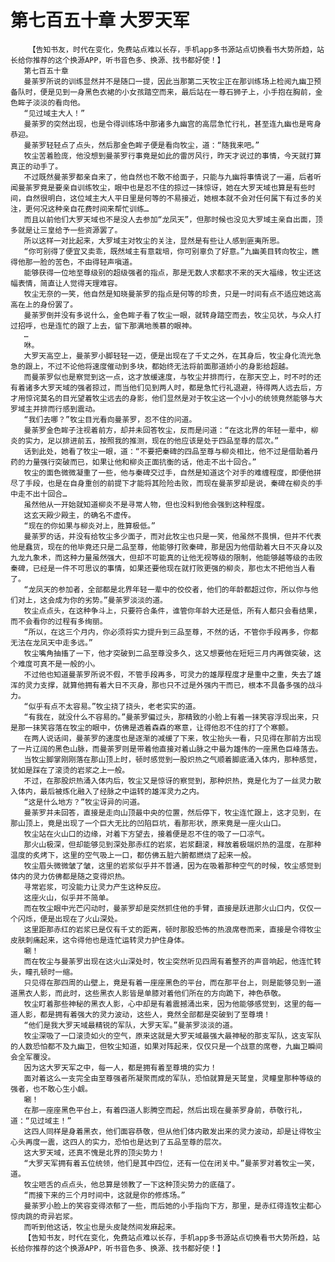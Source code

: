 # 第七百五十章 大罗天军
        【告知书友，时代在变化，免费站点难以长存，手机app多书源站点切换看书大势所趋，站长给你推荐的这个换源APP，听书音色多、换源、找书都好使！】
       第七百五十章
       曼荼罗所说的训练显然并不是随口一提，因此当那第二天牧尘正在那训练场上检阅九幽卫预备队时，便是见到一身黑色衣裙的小女孩踏空而来，最后站在一尊石狮子上，小手抱在胸前，金色眸子淡淡的看向他。
       “见过域主大人！”
       曼荼罗的突然出现，也是令得训练场中那诸多九幽宫的高层急忙行礼，甚至连九幽也是弯身恭迎。
       曼荼罗轻轻点了点头，然后那金色眸子便是看向牧尘，道：“随我来吧。”
       牧尘苦着脸庞，他没想到曼荼罗行事竟是如此的雷厉风行，昨天才说过的事情，今天就打算真正的动手了。
       不过既然曼荼罗都亲自来了，他自然也不敢不给面子，只能与九幽将事情说了一遍，后者听闻曼荼罗竟是要亲自训练牧尘，眼中也是忍不住的掠过一抹惊讶，她在大罗天域也算是有些时间，自然很明白，这位域主大人平日里是何等的不易接近，她根本就不会对任何属下有过多的关注，更何况这种亲自花费时间来帮忙训练…
       而且以前他们大罗天域也不是没人去参加“龙凤天”，但那时候也没见大罗域主亲自出面，顶多就是让三皇给予一些资源罢了。
       所以这样一对比起来，大罗域主对牧尘的关注，显然是有些让人感到匪夷所思。
       “你可别得了便宜又卖乖，既然域主有意栽培，你可别辜负了好意。”九幽美目转向牧尘，瞧得他那一脸的苦色，不由得轻声嗔道。
       能够获得一位地至尊级别的超级强者的指点，那是无数人求都求不来的天大福缘，牧尘还这幅表情，简直让人觉得天理难容。
       牧尘无奈的一笑，他自然是知晓曼荼罗的指点是何等的珍贵，只是一时间有点不适应她这高高在上的身份罢了。
       曼荼罗倒并没有多说什么，金色眸子看了牧尘一眼，就转身踏空而去，牧尘见状，与众人打过招呼，也是连忙的跟了上去，留下那满地羡慕的眼神。
       …
       咻。
       大罗天高空上，曼荼罗小脚轻轻一迈，便是出现在了千丈之外，在其身后，牧尘身化流光急急的跟上，不过不论他将速度催动到多块，都始终无法将前面那道娇小的身影给超越。
       而曼荼罗似也是察觉到这一点，这才放缓速度，与牧尘并排而行，在那天空上，时不时的还有着诸多大罗天域的强者掠过，而当他们见到两人时，都是急忙行礼退避，待得两人远去后，方才用惊诧莫名的目光望着牧尘远去的身影，他们显然是对于牧尘这一个小小的统领竟然能够与大罗域主并排而行感到震动。
       “我们去哪？”牧尘目光看向曼荼罗，忍不住的问道。
       曼荼罗金色眸子注视着前方，却并未回答牧尘，反而是问道：“在这北界的年轻一辈中，柳炎的实力，足以排进前五，按照我的推测，现在的他应该是处于四品至尊的层次。”
       话到此处，她看了牧尘一眼，道：“不要把秦碑的四品至尊与柳炎相比，他不过是借助着丹药的力量强行突破而已，如果让他和柳炎正面抗衡的话，他走不出十回合。”
       牧尘的面色微微凝重了一些，他与秦碑交过手，自然是知道这个对手的难缠程度，即便他拼尽了手段，也是在自身重创的前提下才能将其险险击败，而现在曼荼罗却是说，秦碑在柳炎的手中走不出十回合…
       虽然他从一开始就知道柳炎不是寻常人物，但也没料到他会强到这种程度。
       这玄天殿少殿主，的确名不虚传。
       “现在的你如果与柳炎对上，胜算极低。”
       曼荼罗的话，并没有给牧尘多少面子，而对此牧尘也只是一笑，他虽然不畏惧，但并不代表他是蠢货，现在的他毕竟还只是二品至尊，他能够打败秦碑，那是因为他借助着大日不灭身以及九龙九象术，而这种力量虽然强大，但却不可能真的让他无视等级的限制，他能够越等级的击败秦碑，已经是一件不可思议的事情，如果还要他现在就打败更强的柳炎，那也太不把他当人看了。
       “龙凤天的参加者，全部都是北界年轻一辈中的佼佼者，他们的年龄都超过你，所以你与他们对上，这会成为你的劣势。”曼荼罗淡淡的道。
       牧尘点点头，在这种争斗上，只要符合条件，谁管你年龄大还是低，所有人都只会看结果，而不会看你的过程有多绚丽。
       “所以，在这三个月内，你必须将实力提升到三品至尊，不然的话，不管你手段再多，你都无法在龙凤天中走多远。”
       牧尘嘴角抽搐了一下，他才突破到二品至尊没多久，这又想要他在短短三月内再做突破，这个难度可真不是一般的小。
       不过他也知道曼荼罗所说不假，不管手段再多，可灵力的雄厚程度才是重中之重，失去了雄浑的灵力支撑，就算他拥有着大日不灭身，那也只不过是外强内干而已，根本不具备多强的战斗力。
       “似乎有点不太容易。”牧尘挠了挠头，老老实实的道。
       “有我在，就没什么不容易的。”曼荼罗偏过头，那精致的小脸上有着一抹笑容浮现出来，只是那一抹笑容落在牧尘的眼中，仿佛是透着森森的寒意，让得他忍不住的打了个寒颤。
       在两人说话间，曼荼罗的速度也是逐渐的减缓了下来，牧尘抬头一看，只见得在那前方出现了一片辽阔的黑色山脉，而曼荼罗则是带着他直接对着山脉之中最为雄伟的一座黑色巨峰落去。
       当牧尘脚掌刚刚落在那山顶上时，顿时感觉到一股炽热之气顺着脚底涌入体内，那种感觉，犹如是踩在了滚烫的岩浆之上一般。
       不过，在那股炽热涌入体内后，牧尘又是惊讶的察觉到，那种炽热，竟是化为了一丝灵力散入体内，最后被炼化融入了经脉之中运转的雄浑灵力之内。
       “这是什么地方？”牧尘讶异的问道。
       曼荼罗并未回答，直接是走向山顶最中央的位置，然后停下，牧尘连忙跟上，这才见到，在那山顶上，竟是出现了一个巨大无比的凹陷巨坑，看那形状，原来竟是一座火山口。
       牧尘站在火山口的边缘，对着下方望去，接着便是忍不住的吸了一口凉气。
       那火山极深，但却能够见到深处那赤红的岩浆，岩浆翻滚，释放着极端炽热的温度，在那种温度的炙烤下，这里的空气吸上一口，都仿佛五脏六腑都燃烧了起来一般。
       牧尘眉头微微皱了皱，这里的岩浆似乎并不普通，因为在吸着那种空气的时候，牧尘感觉到体内的灵力仿佛都是随之变得炽热。
       寻常岩浆，可没能力让灵力产生这种反应。
       这座火山，似乎并不简单。
       而在牧尘眼中光芒闪动时，曼荼罗却是突然抓住他的手臂，直接是跃进那火山口内，仅仅一个闪烁，便是出现在了火山深处。
       这里距那赤红的岩浆已是仅有千丈的距离，顿时那股恐怖的热浪席卷而来，直接是令得牧尘皮肤刺痛起来，这令得他也是连忙运转灵力护住身体。
       唰！
       而在牧尘与曼荼罗出现在这火山深处时，牧尘突然听见四周有着整齐的声音响起，他连忙转头，瞳孔顿时一缩。
       只见得在那四周的山壁上，竟是有着一座座黑色的平台，而在那平台上，则是能够见到一道道黑衣人影，而此时，这些黑衣人影皆是单膝对着他们所在的方向跪下，神色恭敬。
       牧尘盯着那些神秘的黑衣人影，心中却是有着震撼涌出来，因为他能够感觉到，这里的每一道人影，都是拥有着强大的灵力波动，这些人，竟然全部都是突破到了至尊境！
       “他们是我大罗天域最精锐的军队，大罗天军。”曼荼罗淡淡的道。
       牧尘深吸了一口滚烫如火的空气，原来这就是大罗天域最强大最神秘的那支军队，这支军队的人数恐怕都不及九幽卫，但牧尘知道，如果对阵起来，仅仅只是一个战意的席卷，九幽卫瞬间会全军覆没。
       因为这大罗天军之中，每一人，都是拥有着至尊境的实力！
       面对着这么一支完全由至尊强者所凝聚而成的军队，恐怕就算是天鹫皇，灵瞳皇那种等级的强者，也不敢心生小觑。
       唰！
       在那一座座黑色平台上，有着四道人影腾空而起，然后出现在曼荼罗身前，恭敬行礼，道：“见过域主！”
       这四人同样是身着黑衣，他们面容恭敬，但从他们体内散发出来的灵力波动，却是让得牧尘心头再度一震，这四人的实力，恐怕也是达到了五品至尊的层次。
       这大罗天域，还真不愧是北界的顶尖势力！
       “大罗天军拥有着五位统领，他们是其中四位，还有一位在闭关中。”曼荼罗对着牧尘一笑，道。
       牧尘咂舌的点点头，他总算是领教了一下这种顶尖势力的底蕴了。
       “而接下来的三个月时间中，这就是你的修炼场。”
       曼荼罗小脸上的笑容变得浓郁了一些，而后她的小手指向下方，那里，是赤红得连牧尘都心惊肉跳的奇异岩浆。
       而听到他这话，牧尘也是头皮陡然间发麻起来。
       【告知书友，时代在变化，免费站点难以长存，手机app多书源站点切换看书大势所趋，站长给你推荐的这个换源APP，听书音色多、换源、找书都好使！】
